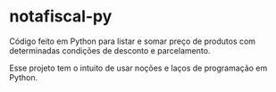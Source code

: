 # notafiscal-py
Código feito em Python para listar e somar preço de produtos com determinadas condições de desconto e parcelamento.

Esse projeto tem o intuito de usar noções e laços de programação em Python.
